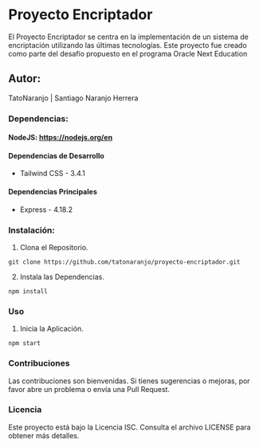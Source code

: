 # Proyecto Encriptador
El Proyecto Encriptador se centra en la implementación de un sistema de encriptación utilizando las últimas tecnologías. Este proyecto fue creado como parte del desafío propuesto en el programa Oracle Next Education

## Autor:
TatoNaranjo | Santiago Naranjo Herrera 

### Dependencias:
#### NodeJS: https://nodejs.org/en
#### Dependencias de Desarrollo
- Tailwind CSS - 3.4.1
#### Dependencias Principales
- Express - 4.18.2

### Instalación: 
1. Clona el Repositorio.
```git
git clone https://github.com/tatonaranjo/proyecto-encriptador.git
```
2. Instala las Dependencias.
```nodeJS
npm install
```
### Uso
1. Inicia la Aplicación.
```nodeJS
npm start
```
### Contribuciones
Las contribuciones son bienvenidas. Si tienes sugerencias o mejoras, por favor abre un problema o envía una Pull Request.

### Licencia
Este proyecto está bajo la Licencia ISC. Consulta el archivo LICENSE para obtener más detalles.






